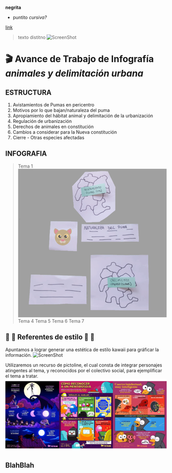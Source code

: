 **negrita**
* puntito
*cursiva?*

[link](link.com)
> texto distitno
![ScreenShot](https://raw.githubusercontent.com/KugaGraphic/Avance-nov2/gh-pages/images/kawaii.png)

# :clapper: Avance de Trabajo de Infografía *animales y delimitación urbana*
## ESTRUCTURA
1. Avistamientos de Pumas en pericentro
2. Motivos por lo que bajan/naturaleza del puma
3. Apropiamiento del hábitat animal y delimitación de la urbanización
4. Regulación de urbanización  
5. Derechos de animales en constitución
6. Cambios a considerar para la Nueva constitución
7. Cierre - Otras especies afectadas
## INFOGRAFIA
>Tema 1
![ScreenShot](https://raw.githubusercontent.com/KugaGraphic/Avance-nov9/main/images/123.png)
>Tema 4
>Tema 5
>Tema 6
>Tema 7

## :art: :art: Referentes de estilo :art: :art:
Apuntamos a lograr generar una estética de estilo kawaii para gráficar la información. 
![ScreenShot](https://raw.githubusercontent.com/KugaGraphic/Avance-nov2/gh-pages/images/kawaii.png)

Utilizaremos un recurso de pictoline, el cual consta de integrar personajes atingentes al tema, y reconocidos por el colectivo social, para ejemplificar el tema a tratar.
![ScreenShot](https://raw.githubusercontent.com/KugaGraphic/Avance-nov2/gh-pages/images/Ref1.png)
## BlahBlah
